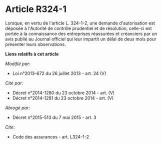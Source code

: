 # Article R324-1

Lorsque, en vertu de l'article L. 324-1-2, une demande d'autorisation est déposée à l'Autorité de contrôle prudentiel et de
résolution, celle-ci est portée à la connaissance des entreprises réassurées et créanciers par un avis publié au Journal
officiel qui leur impartit un délai de deux mois pour présenter leurs observations.

**Liens relatifs à cet article**

_Modifié par_:

  - Loi n°2013-672 du 26 juillet 2013 - art. 24 (V)

_Cité par_:

  - Décret n°2014-1280 du 23 octobre 2014 - art. (V)
  - Décret n°2014-1281 du 23 octobre 2014 - art. (V)

_Abrogé par_:

  - Décret n°2015-513 du 7 mai 2015 - art. 3

_Cite_:

  - Code des assurances - art. L324-1-2
